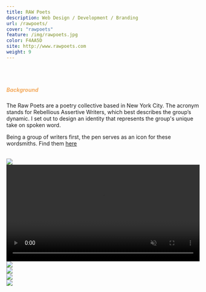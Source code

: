 ```yaml
---
title: RAW Poets
description: Web Design / Development / Branding
url: /rawpoets/
cover: "rawpoets"
feature: /img/rawpoets.jpg
color: F4AA5D
site: http://www.rawpoets.com
weight: 9
---
```


<br><br>
<h5 style="color: #F4AA5D">Background</h5>
<p>
The Raw Poets are a poetry collective based in New York City. The acronym stands for Rebellious Assertive Writers, which best describes the group’s dynamic. I set out to design an identity that represents the group's unique take on spoken word.
</p><p>
Being a group of writers first, the pen serves as an icon for these wordsmiths. Find them <a href="http://www.rawpoets.com" target="_blank">here</a>
</p>
<br>
<img src="/img/project-6/1.png" />

<!-- <img src="/img/project-6/2.jpg" /> -->

<video playsinline autoplay muted loop width="100%">
	<source type="video/mp4" src="/img/project-6/rawwebsite.mp4">
</video>

<div class="image__half">
    <div class="half">
        <img src="/img/project-6/rawlove4.jpg"  />
    </div>
    <div class="half">
        <img src="/img/project-6/rawlove5.jpg"  />
    </div>
</div>

<div class="image__half">
    <div class="half">
        <img src="/img/project-6/rawlove6.jpg"  />
    </div>
    <div class="half">
        <img src="/img/project-6/rawlove7.jpg"  />
    </div>
</div>
